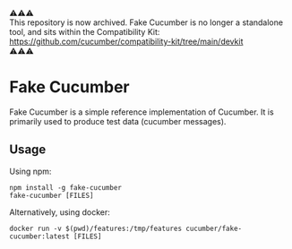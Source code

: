 ⚠️⚠️⚠️  
This repository is now archived. Fake Cucumber is no longer a standalone tool, and sits within the Compatibility Kit:  
https://github.com/cucumber/compatibility-kit/tree/main/devkit  
⚠️⚠️⚠️

# Fake Cucumber

Fake Cucumber is a simple reference implementation of Cucumber.
It is primarily used to produce test data (cucumber messages).

## Usage

Using npm:

```
npm install -g fake-cucumber
fake-cucumber [FILES]
```

Alternatively, using docker:

```  
docker run -v $(pwd)/features:/tmp/features cucumber/fake-cucumber:latest [FILES]
```
